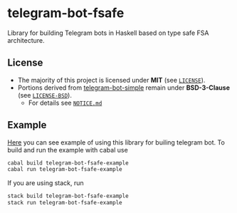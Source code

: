 # telegram-bot-fsafe

Library for building Telegram bots in Haskell based on type safe FSA architecture.

## License

- The majority of this project is licensed under **MIT** (see [`LICENSE`](LICENSE)).
- Portions derived from [telegram-bot-simple](https://github.com/fizruk/telegram-bot-simple/) remain under **BSD-3-Clause** (see [`LICENSE-BSD`](LICENSE-BSD)).
  - For details see [`NOTICE.md`](NOTICE.md)

## Example

[Here](example) you can see example of using this library for builing telegram bot.
To build and run the example with cabal use
``` bash
cabal build telegram-bot-fsafe-example
cabal run telegram-bot-fsafe-example
```
If you are using stack, run
``` bash
stack build telegram-bot-fsafe-example
stack run telegram-bot-fsafe-example
```
